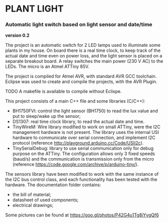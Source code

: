 # PLANT LIGHT 
### Automatic light switch based on light sensor and date/time
**version 0.2**

The project is an automatic switch for 2 LED lamps used to illuminate 
some plants in my house. On board there is a real time clock, to keep track of 
the actual date and time even on power loss, and the light sensor is placed 
on a separate breakout board. A relay switches the main power (230 V AC) to 
the LEDs. The micro is an Atmel ATTiny 85V.

The project is compiled for Atmel AVR,  with standard AVR GCC toolchain. 
Eclipse was used to create and compile the projects, with the AVR Plugin.

TODO A makefile is available to compile without Eclispe. 

This project consists of a main C++ file and some libraries (C/C++):

* BH1750FVI: control the light sensor (BH1750) to read the lux value and 
  put to sleep/wake up the sensor;
* DS1307: real time clock library, to read the actual date and time.
* TinyWireM: Wire library modified to work on small ATTiny, were the I2C management 
  hardware is not present. The library uses the internal USI hardware to communicate 
  over serial connection, and implement I2C protocol (reference http://playground.arduino.cc/Code/USIi2c).
* TinySerialDebug: library to use serial communication only for debug purpose 
  on the ATTiny. The configuration allows only 3 fixed speeds (baud/s) and the 
  communication is transmission only from the micro (reference https://code.google.com/archive/p/arduino-tiny/).

The sensors library have been modified to work with the same instance of the 
I2C bus control class, and each functionality has been tested with the hardware. 
The documentation folder contains:

* the bill of material;
* datasheet of used components;
* electrical drawings;

Some pictures can be found at https://goo.gl/photos/P42G4u1Tg8iYygQf6 

